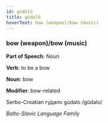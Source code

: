 ```yaml
---
id: güdolö
title: güdolö
hoverText: bow (weapon)/bow (music)
---
```


### bow (weapon)/bow (music)

**Part of Speech**: Noun

**Verb**: to be a bow

**Noun**: bow

**Modifier**: bow-related

Serbo-Croatian гу̀дало gùdalo /ɡǔdalo/

*Balto-Slavic Language Family*